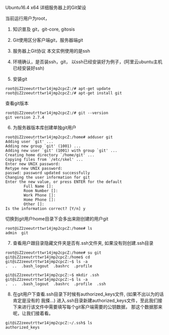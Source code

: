 Ubuntu16.4 x64 详细服务器上的Git架设

当前运行用户为root，

1. 知识普及 git，git-core, gitosis

2. Git使用区分客户端git，服务器端git

3. 服务器上Git协议 本文实例使用的是ssh

4. 环境确认，是否装ssh，git， 以ssh已经安装好为例子，(阿里云ubuntu主机已经安装好ssh)

5. 安装git
```
root@iZ2zeeutrttwr14jmp2cpcZ:/# apt-get update
root@iZ2zeeutrttwr14jmp2cpcZ:/# apt-get install git
```

查看git版本
```
root@iZ2zeeutrttwr14jmp2cpcZ:/# git --version
git version 2.7.4
```

6. 为服务器版本库创建单独git用户
```
root@iZ2zeeutrttwr14jmp2cpcZ:/home# adduser git
Adding user `git' ...
Adding new group `git' (1001) ...
Adding new user `git' (1001) with group `git' ...
Creating home directory `/home/git' ...
Copying files from `/etc/skel' ...
Enter new UNIX password:
Retype new UNIX password:
passwd: password updated successfully
Changing the user information for git
Enter the new value, or press ENTER for the default
        Full Name []:
        Room Number []:
        Work Phone []:
        Home Phone []:
        Other []:
Is the information correct? [Y/n] y
```
切换到git用户home目录下会多出来刚创建的用户git
```
root@iZ2zeeutrttwr14jmp2cpcZ:/home# ls
admin  git
```

7. 查看用户跟目录隐藏文件夹是否有.ssh文件夹, 如果没有则创建.ssh目录
```
root@iZ2zeeutrttwr14jmp2cpcZ:/home# su git
git@iZ2zeeutrttwr14jmp2cpcZ:/home$ cd
git@iZ2zeeutrttwr14jmp2cpcZ:~$ ls -a
.  ..  .bash_logout  .bashrc  .profile

git@iZ2zeeutrttwr14jmp2cpcZ:~$ mkdir .ssh
git@iZ2zeeutrttwr14jmp2cpcZ:~$ ls -a
.  ..  .bash_logout  .bashrc  .profile  .ssh
```

8. 在git用户下查看.ssh目录下时候有authorized_keys文件, (如果不出以为的话肯定是没有的 我搽...)
进入.ssh目录新建authorized_keys文件，至此我们接下来进行该文件中需要填写每个git客户端需要的公钥数据， 那这个数据那来呢，让我们接着看。
```
git@iZ2zeeutrttwr14jmp2cpcZ:~/.ssh$ ls
authorized_keys
```
